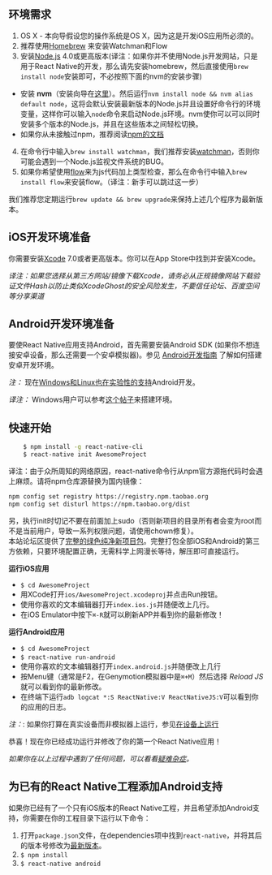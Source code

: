 ## 环境需求

1. OS X - 本向导假设您的操作系统是OS X，因为这是开发iOS应用所必须的。
2. 推荐使用[Homebrew](http://brew.sh) 来安装Watchman和Flow
3. 安装[Node.js](http://nodejs.org/) 4.0或更高版本(译注：如果你并不使用Node.js开发网站，只是用于React Native的开发，那么请先安装homebrew，然后直接使用`brew install node`安装即可，不必按照下面的nvm的安装步骤)
  - 安装 **nvm**（安装向导在[这里](https://github.com/creationix/nvm#installation)）。然后运行`nvm install node && nvm alias default node`，这将会默认安装最新版本的Node.js并且设置好命令行的环境变量，这样你可以输入`node`命令来启动Node.js环境。nvm使你可以可以同时安装多个版本的Node.js，并且在这些版本之间轻松切换。
  - 如果你从未接触过npm，推荐阅读[npm的文档](https://docs.npmjs.com/)
4. 在命令行中输入`brew install watchman`，我们推荐安装[watchman](https://facebook.github.io/watchman/docs/install.html)，否则你可能会遇到一个Node.js监视文件系统的BUG。
5. 如果你希望使用[flow](http://www.flowtype.org/)来为js代码加上类型检查，那么在命令行中输入`brew install flow`来安装flow。（译注：新手可以跳过这一步）

我们推荐您定期运行`brew update && brew upgrade`来保持上述几个程序为最新版本。

## iOS开发环境准备

你需要安装[Xcode](https://developer.apple.com/xcode/downloads/) 7.0或者更高版本。你可以在App Store中找到并安装Xcode。

_译注：如果您选择从第三方网站/镜像下载Xcode，请务必从正规镜像网站下载验证文件Hash以防止类似XcodeGhost的安全风险发生，不要信任论坛、百度空间等分享渠道_

## Android开发环境准备

要使React Native应用支持Android，首先需要安装Android SDK (如果你不想连接安卓设备，那么还需要一个安卓模拟器)。参见 [Android开发指南](/docs/android-setup.html#content) 了解如何搭建安卓开发环境。

_注：_ 现在[Windows和Linux也在实验性的支持](/docs/linux-windows-support.html#content)Android开发。

_译注：_ Windows用户可以参考[这个帖子](/bbs/post/7)来搭建环境。


## 快速开始

```bash
    $ npm install -g react-native-cli
    $ react-native init AwesomeProject
```
译注：由于众所周知的网络原因，react-native命令行从npm官方源拖代码时会遇上麻烦。请将npm仓库源替换为国内镜像：  

```bash
npm config set registry https://registry.npm.taobao.org
npm config set disturl https://npm.taobao.org/dist
```

另，执行init时切记不要在前面加上sudo（否则新项目的目录所有者会变为root而不是当前用户，导致一系列权限问题，请使用chown修复）。  
本站论坛区提供了[完整的绿色纯净新项目包](http://react-native.cn/bbs/post/35)。完整打包全部iOS和Android的第三方依赖，只要环境配置正确，无需科学上网漫长等待，解压即可直接运行。

**运行iOS应用**

- `$ cd AwesomeProject`
- 用XCode打开`ios/AwesomeProject.xcodeproj`并点击Run按钮。
- 使用你喜欢的文本编辑器打开`index.ios.js`并随便改上几行。
- 在iOS Emulator中按下`⌘-R`就可以刷新APP并看到你的最新修改！

**运行Android应用**

- `$ cd AwesomeProject`
- `$ react-native run-android`
- 使用你喜欢的文本编辑器打开`index.android.js`并随便改上几行
- 按Menu键（通常是F2，在Genymotion模拟器中是`⌘+M`）然后选择 *Reload JS* 就可以看到你的最新修改。
- 在终端下运行`adb logcat *:S ReactNative:V ReactNativeJS:V`可以看到你的应用的日志。


_注：_: 如果你打算在真实设备而非模拟器上运行，参见[在设备上运行](/docs/running-on-device-android.html#content)

恭喜！现在你已经成功运行并修改了你的第一个React Native应用！

_如果你在以上过程中遇到了任何问题，可以看看[疑难杂症](/docs/troubleshooting.html#content)。_

## 为已有的React Native工程添加Android支持

如果你已经有了一个只有iOS版本的React Native工程，并且希望添加Android支持，你需要在你的工程目录下运行以下命令：

1. 打开`package.json`文件，在dependencies项中找到`react-native`，并将其后的版本号修改为[最新版本](https://www.npmjs.com/package/react-native)。
2. `$ npm install`
3. `$ react-native android`

